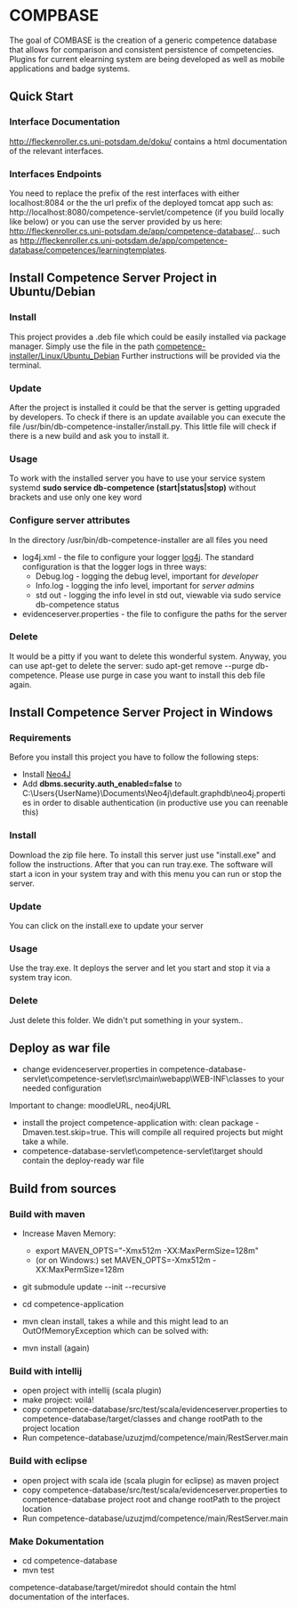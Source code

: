 # COMPBASE 

The goal of COMBASE is the creation of a generic competence database that allows for comparison and consistent persistence of competencies. Plugins for current elearning system are being developed as well as mobile applications and badge systems.

## Quick Start

### Interface Documentation
http://fleckenroller.cs.uni-potsdam.de/doku/ contains a html documentation of the relevant interfaces. 

### Interfaces Endpoints
You need to replace the prefix of the rest interfaces with either localhost:8084 or the 
the url prefix of the deployed tomcat app such as: http://localhost:8080/competence-servlet/competence (if you build locally like below) or you can use the server provided by us here: http://fleckenroller.cs.uni-potsdam.de/app/competence-database/... such as
http://fleckenroller.cs.uni-potsdam.de/app/competence-database/competences/learningtemplates.

## Install Competence Server Project in Ubuntu/Debian
### Install
This project provides a .deb file which could be easily installed via package manager. Simply use the file in the path [competence-installer/Linux/Ubuntu_Debian](https://github.com/uzuzjmd/Wissensmodellierung/tree/master/competence-installer/Linux/Ubuntu_Debian)
Further instructions will be provided via the terminal.

### Update
After the project is installed it could be that the server is getting upgraded by developers. To check if there is an update available you can execute the file /usr/bin/db-competence-installer/install.py. This little file will check if there is a new build and ask you to install it.

### Usage
To work with the installed server you have to use your service system systemd
**sudo service db-competence (start|status|stop)** without brackets and use only one key word

### Configure server attributes
In the directory /usr/bin/db-competence-installer are all files you need
 - log4j.xml - the file to configure your logger [log4j](http://logging.apache.org/log4j/2.x/). The standard configuration is that the logger logs in three ways:
	- Debug.log - logging the debug level, important for *developer*
	-	Info.log - logging the info level, important for *server admins*
	- std out - logging the info level in std out, viewable via sudo service db-competence status
 - evidenceserver.properties - the file to configure the paths for the server

### Delete
It would be a pitty if you want to delete this wonderful system. Anyway, you can use apt-get to delete the server: sudo apt-get remove --purge db-competence.
Please use purge in case you want to install this deb file again.


## Install Competence Server Project in Windows
### Requirements
Before you install this project you have to follow the following steps:

 - Install [Neo4J](http://neo4j.com/download/)
 - Add **dbms.security.auth_enabled=false** to  C:\Users\{UserName}\Documents\Neo4j\default.graphdb\neo4j.properties in order to disable authentication (in productive use you can reenable this)
	
### Install
Download the zip file here. To install this server just use "install.exe" and follow the instructions. After that you can run tray.exe. The software will start a icon in your system tray and with this menu you can run or stop the server.

### Update
You can click on the install.exe to update your server

### Usage
Use the tray.exe. It deploys the server and let you start and stop it via a system tray icon.

### Delete
Just delete this folder. We didn't put something in your system..


## Deploy as war file

- change evidenceserver.properties in competence-database-servlet\competence-servlet\src\main\webapp\WEB-INF\classes to your needed configuration

Important to change: moodleURL, neo4jURL
			
- install the project competence-application with: clean package -Dmaven.test.skip=true. This will compile all required projects but might take a while.		
- competence-database-servlet\competence-servlet\target should contain the deploy-ready war file 

## Build from sources

### Build with maven

- Increase Maven Memory:
	- export MAVEN_OPTS="-Xmx512m -XX:MaxPermSize=128m"
	- (or on Windows:) set MAVEN_OPTS=-Xmx512m -XX:MaxPermSize=128m

- git submodule update --init --recursive
- cd competence-application
- mvn clean install, takes a while and this might lead to an OutOfMemoryException which can be solved with:
- mvn install (again)


### Build with intellij
- open project with intellij (scala plugin)
- make project: voilá!
- copy competence-database/src/test/scala/evidenceserver.properties to competence-database/target/classes and change rootPath to the project location
- Run competence-database/uzuzjmd/competence/main/RestServer.main


### Build with eclipse
- open project with scala ide (scala plugin for eclipse) as maven project
- copy competence-database/src/test/scala/evidenceserver.properties to competence-database project root and change rootPath to the project location
- Run competence-database/uzuzjmd/competence/main/RestServer.main

### Make Dokumentation

- cd competence-database
- mvn test

competence-database/target/miredot should contain the html documentation of the interfaces.











 


 	
